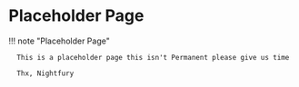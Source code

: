 # Placeholder Page

!!! note "Placeholder Page"

      This is a placeholder page this isn't Permanent please give us time 
   
      Thx, Nightfury 

